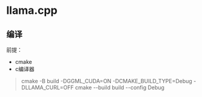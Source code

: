 # llama.cpp

## 编译

前提：

- cmake
- c编译器

> cmake -B build -DGGML_CUDA=ON -DCMAKE_BUILD_TYPE=Debug -DLLAMA_CURL=OFF
cmake --build build --config Debug
